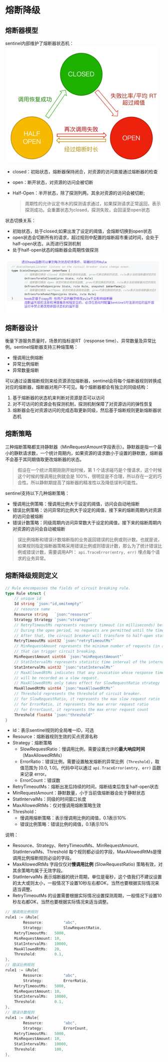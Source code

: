 # 熔断降级

## 熔断器模型

sentinel内部维护了熔断器状态机：![image-20240611154014793](./assets/image-20240611154014793.png)

- closed：初始状态，熔断器保持闭合，对资源的访问直接通过熔断器的检查

- open：断开状态，对资源的访问会被切断

- Half-Open：半开状态，除了探测列两，其余对资源的访问会被切断;

  > 周期性的允许议定书木的探测请求通过，如果探测请求正常返回，表示探测成功。会重置状态为closed，探测失败，会回滚至open状态

状态切换关系：

- 初始状态，处于closed;如果出发了设定的阈值，会熔断切换到open状态
- open状态会切断所有的请求，超过规则中配置的熔断超市重试时间，会处于half-open状态，从而进行探测机制
- 处于half-open状态的熔断器会周期性做探测

![image-20240611155222411](./assets/image-20240611155222411.png)

## 熔断器设计

衡量下游服务质量时，场景的指标是RT（response time）、异常数量及异常比例。sentinel熔断器支持三种熔策略：

- 慢调用比例熔断
- 异常比例熔断
- 异常数量熔断

可以通过设置熔断规则来给资源添加熔断器，sentinel会将每个熔断器规则转换成对应的熔断器，熔断器对用户不可见。每个熔断器都会有独立的同级结构：

1. 基于熔断器的状态机来判断对资源是否可以访问
2. 对不可访问的资源会有探测机制，探测机制保障了对资源访问的弹性恢复
3. 熔断器会在对资源访问的完成态取更新同级，然后基于熔断规则更新熔断器状态机

## 熔断策略

三种熔断策略都支持静默器（MinRequestAmount字段表示）。静默器是指一个最小的静默请求数，一个统计周期内，如果资源的请求数小于设置的静默数，熔断器不会基于其同期值取更改熔断器的状态。

> 假设在一个统计周期刚刚开始时候，第 1 个请求碰巧是个慢请求，这个时候这个时候的慢调用比例就会是 100%，很明显是不合理，所以存在一定的巧合性。所以静默期提高了熔断器的精准性以及降低误判可能性。

sentinel支持以下几种熔断策略：

- 慢调用比例策略：慢调用比例大于设定的阈值，访问会自动地熔断
- 错误比例策略：访问异常的比例大于设定的阈值，接下来的熔断周期内对资源的访问会被熔断
- 错误计数策略：同级周期内访问异常数大于设定的阈值，接下来的熔断周期内对资源的访问会自动被熔断

> 误比例熔断和错误计数熔断指的业务返回错误的比例或则计数。也就是说，如果规则指定熔断器策略采用错误比例或则错误计数，那么为了统计错误比例或错误计数，需要调用API： `api.TraceError(entry, err)` 埋点每个请求的业务异常。

## 熔断降级规则定义

```go
// Rule encompasses the fields of circuit breaking rule.
type Rule struct {
	// unique id
	Id string `json:"id,omitempty"`
	// resource name
	Resource string   `json:"resource"`
	Strategy Strategy `json:"strategy"`
	// RetryTimeoutMs represents recovery timeout (in milliseconds) before the circuit breaker opens.
	// During the open period, no requests are permitted until the timeout has elapsed.
	// After that, the circuit breaker will transform to half-open state for trying a few "trial" requests.
	RetryTimeoutMs uint32 `json:"retryTimeoutMs"`
	// MinRequestAmount represents the minimum number of requests (in an active statistic time span)
	// that can trigger circuit breaking.
	MinRequestAmount uint64 `json:"minRequestAmount"`
	// StatIntervalMs represents statistic time interval of the internal circuit breaker (in ms).
	StatIntervalMs uint32 `json:"statIntervalMs"`
	// MaxAllowedRtMs indicates that any invocation whose response time exceeds this value (in ms)
	// will be recorded as a slow request.
	// MaxAllowedRtMs only takes effect for SlowRequestRatio strategy
	MaxAllowedRtMs uint64 `json:"maxAllowedRtMs"`
	// Threshold represents the threshold of circuit breaker.
	// for SlowRequestRatio, it represents the max slow request ratio
	// for ErrorRatio, it represents the max error request ratio
	// for ErrorCount, it represents the max error request count
	Threshold float64 `json:"threshold"`
}
```

- Id：表示sentinel规则的全局唯一ID，可选
- Resource：熔断器规则生效的买点资源名称
- Strategy：熔断策略
  - SlowRequestRatio：慢调用比例，需要设置允许的**最大响应时间**（MaxAllowedRtMs）
  - ErrorRatio：错误比例，需要设置触发熔断的异常比例（`Threshold`），取值范围为 [0.0, 1.0]。代码中可以通过 `api.TraceError(entry, err)` 函数来记录 error。
  - ErrorCount：错误数
- RetryTimeoutMs：熔断出发后持续的时间，熔断结束后恢复half-open状态
- MinRequestAmount：静默数量，小于当前值熔断器会处于静默状态
- StatIntervalMs：同级的时间窗口长度
- MaxAllowedRtMs：仅对慢调用熔断策略生效
- Threshold：
  - 慢调用熔断策略：表示慢调用比例的阈值，0.1表示10%
  - 错误比例策略：错误比例的阈值，0.1表示10%

说明：

- Resource、Strategy、RetryTimeoutMs、MinRequestAmount、StatIntervalMs、Threshold 每个规则都必设的字段，MaxAllowedRtMs是慢调用比例熔断规则必设的字段。
- MaxAllowedRtMs 字段仅仅对**慢调用比例** (SlowRequestRatio) 策略有效，对其余策略均属于无效字段。
- StatIntervalMs 表示熔断器的统计周期，单位是毫秒，这个值我们不建议设置的太大或则太小，一般情况下设置10秒左右都OK，当然也要根据实际情况来适当调整。
- RetryTimeoutMs 的设置需要根据实际情况设置探测周期，一般情况下设置10秒左右都OK，当然也要根据实际情况来适当调整。

```go
// 慢调用比例规则
rule1 := &Rule{
        Resource:         "abc",
        Strategy:         SlowRequestRatio,
	RetryTimeoutMs:   5000,
	MinRequestAmount: 10,
	StatIntervalMs:   10000,
	MaxAllowedRtMs:   20,
	Threshold:        0.1,
},
// 错误比例规则
rule1 := &Rule{
        Resource:         "abc",
        Strategy:         ErrorRatio,
	RetryTimeoutMs:   5000,
	MinRequestAmount: 10,
	StatIntervalMs:   10000,
	Threshold:        0.1,
},
// 错误计数规则
rule1 := &Rule{
        Resource:         "abc",
        Strategy:         ErrorCount,
	RetryTimeoutMs:   5000,
	MinRequestAmount: 10,
	StatIntervalMs:   10000,
	Threshold:        100,
},
```



